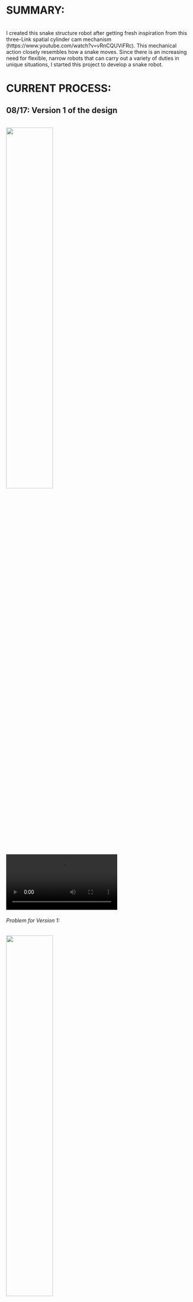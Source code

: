 # SUMMARY:
</br>
I created this snake structure robot after getting fresh inspiration from this three-Link spatial cylinder cam mechanism (https://www.youtube.com/watch?v=vRnCQUViFRc). This mechanical action closely resembles how a snake moves. Since there is an increasing need for flexible, narrow robots that can carry out a variety of duties in unique situations, I started this project to develop a snake robot.



# CURRENT PROCESS:

## 08/17: Version 1 of the design
</br>
<img src="https://user-images.githubusercontent.com/110358483/185732119-5b56dbf1-e22a-407b-9b3b-c6d05bac3477.png" width=50% height=50%>

<video src="https://user-images.githubusercontent.com/110358483/185765333-ad6d5f32-a4e5-4665-a009-b447eec6558d.mp4"></video>

###### Problem for Version 1:

<img src="https://user-images.githubusercontent.com/110358483/185732473-7a7cf928-11a4-403f-a6d3-fafd264e5f35.png" width=50% height=50%>


## 08/25: Version 2 of the design

New rod design: Added c clip to avoid slippage and key to retain barrel movement

<img src="https://user-images.githubusercontent.com/110358483/188199815-e4bc33c8-5c8c-4214-89d5-f0279fb80e74.png" width=50% height=50%>

To create a vertical movement, add the front portion. modifying a few of the issues I mentioned above:
<img src="https://user-images.githubusercontent.com/110358483/188199780-f229741a-68f3-4175-94d5-009934153f52.png" width=50% height=50%>

https://user-images.githubusercontent.com/110358483/188029334-bd0db5e9-2373-4d05-8ebe-cf1c28fab86d.mp4

https://user-images.githubusercontent.com/110358483/188029383-24ae2b19-3a20-4ce2-a1cd-3bea7f9a67eb.mp4

###### Problem for Version 2:
  - The tolerance for 3D printer (try out on Ultimaker and Formlabs in 3 different material) is difficult to control. Instead of using separate rods, which make assembly more difficult, consider about designing everything into a single element.
  - Change the pin that connects the two components.
  - Transform the select motor into a speed reduction  gear motor.


## 09/01: Version 3 of the design

<img src="https://user-images.githubusercontent.com/110358483/188028534-f2151974-0614-4771-8b6d-cba20713c6c4.png" width=50% height=50%>

UPDATE:
I'm currently attempting to fix some 3D printing issues that I discovered with this barrel part. The solution is using various printing materials and utilizing Matlab to create an optimal curve (I haven't given up on this design yet). I created a brand-new "branch" to work on the control algorithm first as I awaited the print and design. (Check out my new branch)

<img src="https://user-images.githubusercontent.com/110358483/189255607-7a5c9e6e-0fd2-43ff-9150-e03983ab6b8f.png" width=50% height=50%>
